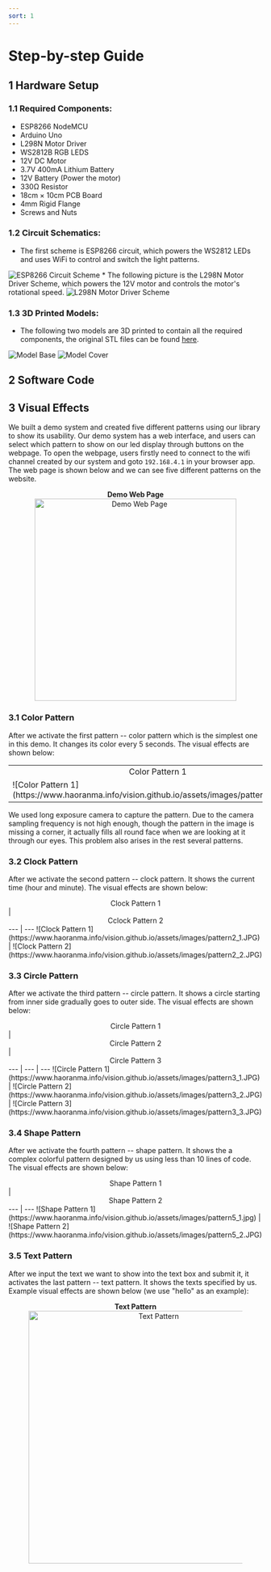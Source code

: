 ```yaml
---
sort: 1
---
```


# Step-by-step Guide


## 1 Hardware Setup
### 1.1 Required Components:
* ESP8266 NodeMCU
* Arduino Uno
* L298N Motor Driver
* WS2812B RGB LEDS
* 12V DC Motor
* 3.7V 400mA Lithium Battery
* 12V Battery (Power the motor)
* 330<span>&#8486;</span> Resistor
* 18cm &#xD7; 10cm PCB Board
* 4mm Rigid Flange
* Screws and Nuts

### 1.2 Circuit Schematics:
* The first scheme is ESP8266 circuit, which powers the WS2812 LEDs and uses WiFi to control and switch the light patterns.
<img src="https://www.haoranma.info/vision.github.io/assets/images/NodeMCU Circuit_schem.jpg" alt="ESP8266 Circuit Scheme">
* The following picture is the L298N Motor Driver Scheme, which powers the 12V motor and controls the motor's rotational speed. 
<img src="https://www.haoranma.info/vision.github.io/assets/images/Motor Circuit_bb.png" alt="L298N Motor Driver Scheme">

### 1.3 3D Printed Models:
* The following two models are 3D printed to contain all the required components, the original STL files can be found <a href="https://github.com/mahaoran1997/vision.github.io/tree/develop/assets/3D%20Models" target="_blank">here</a>.
<img src="https://www.haoranma.info/vision.github.io/assets/images/Model Base.png" alt="Model Base">
<img src="https://www.haoranma.info/vision.github.io/assets/images/Model Cover.png" alt="Model Cover">

## 2 Software Code



## 3 Visual Effects

We built a demo system and created five different patterns using our library to show its usability. Our demo system has a web interface, and users can select which pattern to show on our led display through buttons on the webpage. To open the webpage, users firstly need to connect to the wifi channel created by our system and goto `192.168.4.1` in your browser app. The web page is shown below and we can see five different patterns on the website. 

<center>
<figure>
<figcaption align = "center"><b>Demo Web Page</b></figcaption>
<img align="center" src="https://www.haoranma.info/vision.github.io/assets/images/WebPage.PNG" alt="Demo Web Page" width="400"/>
</figure>
</center>



### 3.1 Color Pattern
After we activate the first pattern -- color pattern which is the simplest one in this demo. It changes its color every 5 seconds. The visual effects are shown below:

<table>
<tr><td><center>Color Pattern 1</center></td><td> <center>Color Pattern 2</center></td></tr>
<tr><td>![Color Pattern 1](https://www.haoranma.info/vision.github.io/assets/images/pattern1_1.JPG) </td><td> ![Color Pattern 2](https://www.haoranma.info/vision.github.io/assets/images/pattern1_2.JPG)</td></tr>
</table>

We used long exposure camera to capture the pattern. Due to the camera sampling frequency is not high enough, though the pattern in the image is missing a corner, it actually fills all round face when we are looking at it through our eyes. This problem also arises in the rest several patterns.

### 3.2 Clock Pattern
After we activate the second pattern -- clock pattern. It shows the current time (hour and minute). The visual effects are shown below:


<center>Clock Pattern 1</center>| <center>Cclock Pattern 2</center>
--- | ---
![Clock Pattern 1](https://www.haoranma.info/vision.github.io/assets/images/pattern2_1.JPG) | ![Clock Pattern 2](https://www.haoranma.info/vision.github.io/assets/images/pattern2_2.JPG)




### 3.3 Circle Pattern
After we activate the third pattern -- circle pattern. It shows a circle starting from inner side gradually goes to outer side. The visual effects are shown below:


<center>Circle Pattern 1</center>| <center>Circle Pattern 2</center> | <center>Circle Pattern 3</center>
--- | --- | ---
![Circle Pattern 1](https://www.haoranma.info/vision.github.io/assets/images/pattern3_1.JPG) | ![Circle Pattern 2](https://www.haoranma.info/vision.github.io/assets/images/pattern3_2.JPG) | ![Circle Pattern 3](https://www.haoranma.info/vision.github.io/assets/images/pattern3_3.JPG)


### 3.4 Shape Pattern
After we activate the fourth pattern -- shape pattern. It shows the a complex colorful pattern designed by us using less than 10 lines of code. The visual effects are shown below:


<center>Shape Pattern 1</center>| <center>Shape Pattern 2</center>
--- | ---
![Shape Pattern 1](https://www.haoranma.info/vision.github.io/assets/images/pattern5_1.jpg) | ![Shape Pattern 2](https://www.haoranma.info/vision.github.io/assets/images/pattern5_2.JPG)


### 3.5 Text Pattern
After we input the text we want to show into the text box and submit it, it activates the last pattern -- text pattern. It shows the texts specified by us. Example visual effects are shown below (we use "hello" as an example):

<center>
<figure>
<figcaption align = "center"><b>Text Pattern</b></figcaption>
<img align="center" src="https://www.haoranma.info/vision.github.io/assets/images/pattern4.jpg" alt="Text Pattern" width="500"/>
</figure>
</center>
